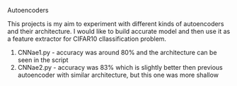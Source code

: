 Autoencoders

This projects is my aim to experiment with different kinds of autoencoders and their architecture. I would like to build accurate model and then use it as a feature extractor for CIFAR10 cllassification problem. 

1. CNNae1.py - accuracy was around 80% and the architecture can be seen in the script
2. CNNae2.py - accuracy was 83% which is slightly better then previous autoencoder with similar architecture, but this one was more shallow
